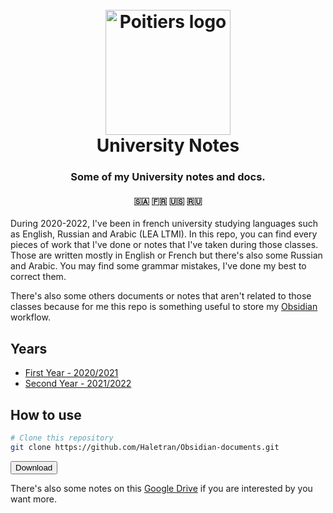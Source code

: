 <h1 align="center">
  <br>
  <a href="https://www.univ-poitiers.fr/"><img src="https://www.univ-poitiers.fr/wp-content/uploads/sites/10/2021/10/logo-up.svg" alt="Poitiers logo" width="200"></a>
  <br>
  University Notes
  <br>
</h1>

<h3 align="center">Some of my University notes and docs.</h3>
<h4 align="center">🇸🇦 🇫🇷 🇺🇸 🇷🇺</h4>

During 2020-2022, I've been in french university studying languages such as English, Russian and Arabic (LEA LTMI).
In this repo, you can find every pieces of work that I've done or notes that I've taken during those classes. Those are 
written mostly in English or French but there's also some Russian and Arabic.
You may find some grammar mistakes, I've done my best to correct them. 

There's also some others documents or notes that aren't related to those classes because for me this repo 
is something useful to store my <a href="https://obsidian.md/">Obsidian</a> workflow.

## Years 

* [First Year - 2020/2021](https://github.com/Haletran/Obsidian-documents/tree/master/University%20Classes/L1)
* [Second Year - 2021/2022](https://github.com/Haletran/Obsidian-documents/tree/master/University%20Classes/L2)

## How to use 

```bash 
# Clone this repository 
git clone https://github.com/Haletran/Obsidian-documents.git
```
<button href="https://github.com/Haletran/Obsidian-documents/archive/refs/heads/master.zip">Download</button>



There's also some notes on this [Google Drive](https://drive.google.com/drive/folders/1Pw3IrUWfMep7SzaudP9mUhFDaL4ttfhf?usp=sharing) if you are interested by you want more.